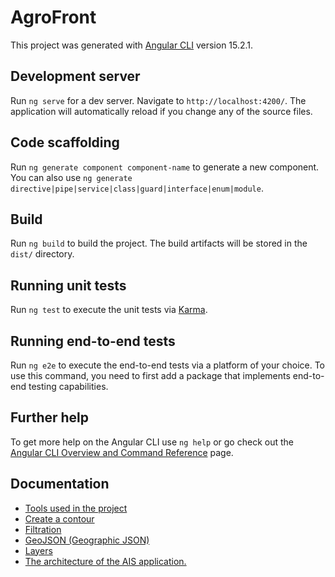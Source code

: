 # AgroFront

This project was generated with [Angular CLI](https://github.com/angular/angular-cli) version 15.2.1.

## Development server

Run `ng serve` for a dev server. Navigate to `http://localhost:4200/`. The application will automatically reload if you change any of the source files.

## Code scaffolding

Run `ng generate component component-name` to generate a new component. You can also use `ng generate directive|pipe|service|class|guard|interface|enum|module`.

## Build

Run `ng build` to build the project. The build artifacts will be stored in the `dist/` directory.

## Running unit tests

Run `ng test` to execute the unit tests via [Karma](https://karma-runner.github.io).

## Running end-to-end tests

Run `ng e2e` to execute the end-to-end tests via a platform of your choice. To use this command, you need to first add a package that implements end-to-end testing capabilities.

## Further help

To get more help on the Angular CLI use `ng help` or go check out the [Angular CLI Overview and Command Reference](https://angular.io/cli) page.

## Documentation

- [Tools used in the project](https://github.com/giprozem/AgroMap-Front/wiki/Tools-used-in-the-project)
- [Create a contour](https://github.com/giprozem/AgroMap-Front/wiki/Create-a-contour)
- [Filtration](https://github.com/giprozem/AgroMap-Front/wiki/Filtration)
- [GeoJSON (Geographic JSON)](<https://github.com/giprozem/AgroMap-Front/wiki/GeoJSON-(Geographic-JSON)>)
- [Layers](https://github.com/giprozem/AgroMap-Front/wiki/Layers)
- [The architecture of the AIS application.](https://github.com/giprozem/AgroMap-Front/wiki/The-architecture-of-the-AIS-application.)
